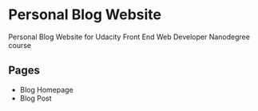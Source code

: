 # Personal Blog Website
Personal Blog Website for Udacity Front End Web Developer Nanodegree course

## Pages
* Blog Homepage
* Blog Post
